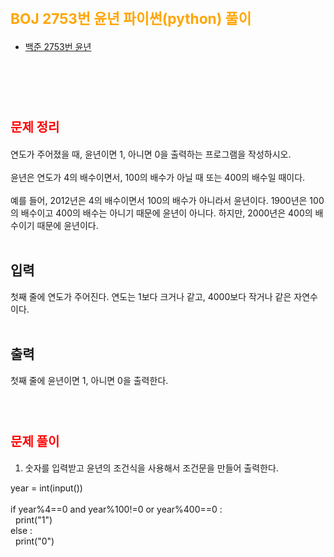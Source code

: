 # <span style="color:orange; font-size:17pt; font-weight:bold">BOJ 2753번 윤년 파이썬(python)  풀이</span>

- [백준 2753번 윤년](https://www.acmicpc.net/problem/2753)
<br><br>

<br><br>

# <span style="color: red; font-size:15pt">문제 정리</span>
연도가 주어졌을 때, 윤년이면 1, 아니면 0을 출력하는 프로그램을 작성하시오. <br>
<br>
윤년은 연도가 4의 배수이면서, 100의 배수가 아닐 때 또는 400의 배수일 때이다.<br>
<br>
예를 들어, 2012년은 4의 배수이면서 100의 배수가 아니라서 윤년이다. 1900년은 100의 배수이고 400의 배수는 아니기 때문에 윤년이 아니다. 하지만, 2000년은 400의 배수이기 때문에 윤년이다. <br>
<br>
## 입력 <br>
첫째 줄에 연도가 주어진다. 연도는 1보다 크거나 같고, 4000보다 작거나 같은 자연수이다. <br>
<br>
## 출력 <br>
첫째 줄에 윤년이면 1, 아니면 0을 출력한다. <br>
<br><br>

# <span style="color: red; font-size:15pt">문제 풀이</span>
1. 숫자를 입력받고 윤년의 조건식을 사용해서 조건문을 만들어 출력한다. <br>
<p>
year = int(input()) <br>
<br>
if year%4==0 and year%100!=0 or year%400==0 :<br>
&nbsp	print("1")<br>
else : <br>
&nbsp	print("0")
